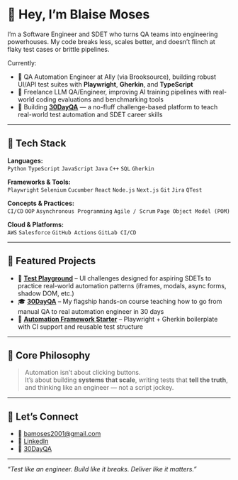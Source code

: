 # 👋 Hey, I’m Blaise Moses

I’m a Software Engineer and SDET who turns QA teams into engineering powerhouses. My code breaks less, scales better, and doesn’t flinch at flaky test cases or brittle pipelines.

Currently:
- 🏦 QA Automation Engineer at Ally (via Brooksource), building robust UI/API test suites with **Playwright**, **Gherkin**, and **TypeScript**
- 🤖 Freelance LLM QA/Engineer, improving AI training pipelines with real-world coding evaluations and benchmarking tools
- 🚀 Building **[30DayQA](https://yourlinkhere.com)** — a no-fluff challenge-based platform to teach real-world test automation and SDET career skills

---

## 🧰 Tech Stack

**Languages:**  
`Python` `TypeScript` `JavaScript` `Java` `C++` `SQL` `Gherkin`

**Frameworks & Tools:**  
`Playwright` `Selenium` `Cucumber` `React` `Node.js` `Next.js` `Git` `Jira` `QTest`

**Concepts & Practices:**  
`CI/CD` `OOP` `Asynchronous Programming` `Agile / Scrum` `Page Object Model (POM)`

**Cloud & Platforms:**  
`AWS` `Salesforce` `GitHub Actions` `GitLab CI/CD`

---

## 📂 Featured Projects

- 🧪 **[Test Playground](https://yourplayground.link)** – UI challenges designed for aspiring SDETs to practice real-world automation patterns (iframes, modals, async forms, shadow DOM, etc.)
- 🎓 **[30DayQA](https://yourcourse.link)** – My flagship hands-on course teaching how to go from manual QA to real automation engineer in 30 days
- 🔁 **[Automation Framework Starter](https://github.com/yourusername/starter-framework)** – Playwright + Gherkin boilerplate with CI support and reusable test structure

---

## 💭 Core Philosophy

> Automation isn’t about clicking buttons.  
> It’s about building **systems that scale**, writing tests that **tell the truth**, and thinking like an engineer — not a script jockey.

---

## 🔗 Let’s Connect

- 📧 [bamoses2001@gmail.com](mailto:bamoses2001@gmail.com)
- 💼 [LinkedIn](https://www.linkedin.com/in/blaise-moses)
- 🚀 [30DayQA](https://yourcourse.link)

---

_“Test like an engineer. Build like it breaks. Deliver like it matters.”_
